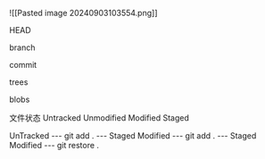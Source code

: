 
![[Pasted image 20240903103554.png]]



HEAD

branch

commit

trees

blobs



文件状态
Untracked
Unmodified
Modified
Staged


UnTracked ---  git add . --- Staged
Modified --- git add .  --- Staged
Modified --- git restore . 

